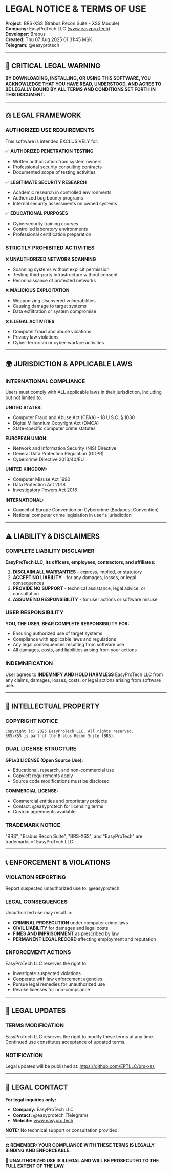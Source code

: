 # LEGAL NOTICE & TERMS OF USE

**Project:** BRS-XSS (Brabus Recon Suite - XSS Module)  
**Company:** EasyProTech LLC (www.easypro.tech)  
**Developer:** Brabus  
**Created:** Thu 07 Aug 2025 01:31:45 MSK  
**Telegram:** @easyprotech

---

## 🚨 CRITICAL LEGAL WARNING

**BY DOWNLOADING, INSTALLING, OR USING THIS SOFTWARE, YOU ACKNOWLEDGE THAT YOU HAVE READ, UNDERSTOOD, AND AGREE TO BE LEGALLY BOUND BY ALL TERMS AND CONDITIONS SET FORTH IN THIS DOCUMENT.**

---

## ⚖️ LEGAL FRAMEWORK

### AUTHORIZED USE REQUIREMENTS

This software is intended EXCLUSIVELY for:

✅ **AUTHORIZED PENETRATION TESTING**
- Written authorization from system owners
- Professional security consulting contracts
- Documented scope of testing activities

✅ **LEGITIMATE SECURITY RESEARCH**
- Academic research in controlled environments
- Authorized bug bounty programs
- Internal security assessments on owned systems

✅ **EDUCATIONAL PURPOSES**
- Cybersecurity training courses
- Controlled laboratory environments
- Professional certification preparation

### STRICTLY PROHIBITED ACTIVITIES

❌ **UNAUTHORIZED NETWORK SCANNING**
- Scanning systems without explicit permission
- Testing third-party infrastructure without consent
- Reconnaissance of protected networks

❌ **MALICIOUS EXPLOITATION**
- Weaponizing discovered vulnerabilities
- Causing damage to target systems
- Data exfiltration or system compromise

❌ **ILLEGAL ACTIVITIES**
- Computer fraud and abuse violations
- Privacy law violations
- Cyber-terrorism or cyber-warfare activities

---

## 🌍 JURISDICTION & APPLICABLE LAWS

### INTERNATIONAL COMPLIANCE

Users must comply with ALL applicable laws in their jurisdiction, including but not limited to:

**UNITED STATES:**
- Computer Fraud and Abuse Act (CFAA) - 18 U.S.C. § 1030
- Digital Millennium Copyright Act (DMCA)
- State-specific computer crime statutes

**EUROPEAN UNION:**
- Network and Information Security (NIS) Directive
- General Data Protection Regulation (GDPR)
- Cybercrime Directive 2013/40/EU

**UNITED KINGDOM:**
- Computer Misuse Act 1990
- Data Protection Act 2018
- Investigatory Powers Act 2016

**INTERNATIONAL:**
- Council of Europe Convention on Cybercrime (Budapest Convention)
- National computer crime legislation in user's jurisdiction

---

## ⚠️ LIABILITY & DISCLAIMERS

### COMPLETE LIABILITY DISCLAIMER

**EasyProTech LLC, its officers, employees, contractors, and affiliates:**

1. **DISCLAIM ALL WARRANTIES** - express, implied, or statutory
2. **ACCEPT NO LIABILITY** - for any damages, losses, or legal consequences
3. **PROVIDE NO SUPPORT** - technical assistance, legal advice, or consultation
4. **ASSUME NO RESPONSIBILITY** - for user actions or software misuse

### USER RESPONSIBILITY

**YOU, THE USER, BEAR COMPLETE RESPONSIBILITY FOR:**

- Ensuring authorized use of target systems
- Compliance with applicable laws and regulations
- Any legal consequences resulting from software use
- All damages, costs, and liabilities arising from your actions

### INDEMNIFICATION

User agrees to **INDEMNIFY AND HOLD HARMLESS** EasyProTech LLC from any claims, damages, losses, costs, or legal actions arising from software use.

---

## 🔐 INTELLECTUAL PROPERTY

### COPYRIGHT NOTICE

```
Copyright (c) 2025 EasyProTech LLC. All rights reserved.
BRS-XSS is part of the Brabus Recon Suite (BRS).
```

### DUAL LICENSE STRUCTURE

**GPLv3 LICENSE (Open Source Use):**
- Educational, research, and non-commercial use
- Copyleft requirements apply
- Source code modifications must be disclosed

**COMMERCIAL LICENSE:**
- Commercial entities and proprietary projects
- Contact: @easyprotech for licensing terms
- Custom agreements available

### TRADEMARK NOTICE

"BRS", "Brabus Recon Suite", "BRS-XSS", and "EasyProTech" are trademarks of EasyProTech LLC.

---

## 📞 ENFORCEMENT & VIOLATIONS

### VIOLATION REPORTING

Report suspected unauthorized use to: @easyprotech

### LEGAL CONSEQUENCES

Unauthorized use may result in:

- **CRIMINAL PROSECUTION** under computer crime laws
- **CIVIL LIABILITY** for damages and legal costs
- **FINES AND IMPRISONMENT** as prescribed by law
- **PERMANENT LEGAL RECORD** affecting employment and reputation

### ENFORCEMENT ACTIONS

EasyProTech LLC reserves the right to:

- Investigate suspected violations
- Cooperate with law enforcement agencies
- Pursue legal remedies for unauthorized use
- Revoke licenses for non-compliance

---

## 🔄 LEGAL UPDATES

### TERMS MODIFICATION

EasyProTech LLC reserves the right to modify these terms at any time. Continued use constitutes acceptance of updated terms.

### NOTIFICATION

Legal updates will be published at: https://github.com/EPTLLC/brs-xss

---

## 📧 LEGAL CONTACT

**For legal inquiries only:**

- **Company:** EasyProTech LLC
- **Contact:** @easyprotech (Telegram)
- **Website:** www.easypro.tech

**NOTE:** No technical support or consultation provided.

---

**⚖️ REMEMBER: YOUR COMPLIANCE WITH THESE TERMS IS LEGALLY BINDING AND ENFORCEABLE.**

**🚨 UNAUTHORIZED USE IS ILLEGAL AND WILL BE PROSECUTED TO THE FULL EXTENT OF THE LAW.**